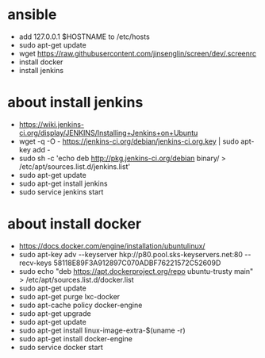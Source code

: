 # ansible

- add 127.0.0.1 $HOSTNAME to /etc/hosts
- sudo apt-get update
- wget https://raw.githubusercontent.com/jinsenglin/screen/dev/.screenrc
- install docker
- install jenkins
 
# about install jenkins
- https://wiki.jenkins-ci.org/display/JENKINS/Installing+Jenkins+on+Ubuntu
- wget -q -O - https://jenkins-ci.org/debian/jenkins-ci.org.key | sudo apt-key add -
- sudo sh -c 'echo deb http://pkg.jenkins-ci.org/debian binary/ > /etc/apt/sources.list.d/jenkins.list'
- sudo apt-get update
- sudo apt-get install jenkins
- sudo service jenkins start

# about install docker
- https://docs.docker.com/engine/installation/ubuntulinux/
- sudo apt-key adv --keyserver hkp://p80.pool.sks-keyservers.net:80 --recv-keys 58118E89F3A912897C070ADBF76221572C52609D
- sudo echo "deb https://apt.dockerproject.org/repo ubuntu-trusty main" > /etc/apt/sources.list.d/docker.list
- sudo apt-get update
- sudo apt-get purge lxc-docker
- sudo apt-cache policy docker-engine
- sudo apt-get upgrade
- sudo apt-get update
- sudo apt-get install linux-image-extra-$(uname -r)
- sudo apt-get install docker-engine
- sudo service docker start
